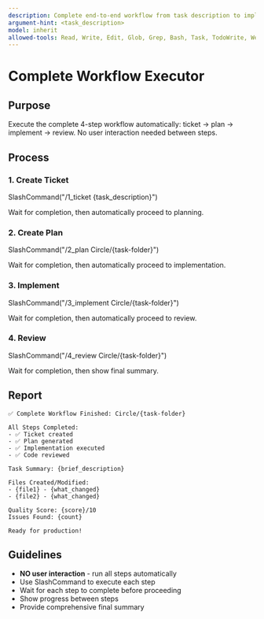 ```yaml
---
description: Complete end-to-end workflow from task description to implementation and review
argument-hint: <task_description>
model: inherit
allowed-tools: Read, Write, Edit, Glob, Grep, Bash, Task, TodoWrite, WebSearch, WebFetch, SlashCommand
---
```


# Complete Workflow Executor

## Purpose

Execute the complete 4-step workflow automatically: ticket → plan → implement → review. No user interaction needed between steps.

## Process

### 1. Create Ticket

<example>
SlashCommand("/1_ticket {task_description}")
</example>

Wait for completion, then automatically proceed to planning.

### 2. Create Plan

<example>
SlashCommand("/2_plan Circle/{task-folder}")
</example>

Wait for completion, then automatically proceed to implementation.

### 3. Implement

<example>
SlashCommand("/3_implement Circle/{task-folder}")
</example>

Wait for completion, then automatically proceed to review.

### 4. Review

<example>
SlashCommand("/4_review Circle/{task-folder}")
</example>

Wait for completion, then show final summary.

## Report

```
✅ Complete Workflow Finished: Circle/{task-folder}

All Steps Completed:
- ✅ Ticket created
- ✅ Plan generated
- ✅ Implementation executed
- ✅ Code reviewed

Task Summary: {brief_description}

Files Created/Modified:
- {file1} - {what_changed}
- {file2} - {what_changed}

Quality Score: {score}/10
Issues Found: {count}

Ready for production!
```

## Guidelines

- **NO user interaction** - run all steps automatically
- Use SlashCommand to execute each step
- Wait for each step to complete before proceeding
- Show progress between steps
- Provide comprehensive final summary
